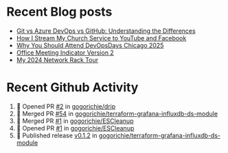 # Recent Blog posts
<!-- BLOG-POST-LIST:START -->
- [Git vs Azure DevOps vs GitHub: Understanding the Differences](https://www.gogorichie.com/blog/microsoft/gitvsghvsado/)
- [How I Stream My Church Service to YouTube and Facebook](https://www.gogorichie.com/blog/church_live_stream/)
- [Why You Should Attend DevOpsDays Chicago 2025](https://www.gogorichie.com/blog/devopsdayschicago2025/)
- [Office Meeting Indicator Version 2](https://www.gogorichie.com/blog/office-meeting-indicator-v2/)
- [My 2024 Network Rack Tour](https://www.gogorichie.com/blog/my-2024-network-rack-tour/)
<!-- BLOG-POST-LIST:END -->


# Recent Github Activity
<!--START_SECTION:activity-->
1. 💪 Opened PR [#2](https://github.com/gogorichie/drip/pull/2) in [gogorichie/drip](https://github.com/gogorichie/drip)
2. 🎉 Merged PR [#54](https://github.com/gogorichie/terraform-grafana-influxdb-ds-module/pull/54) in [gogorichie/terraform-grafana-influxdb-ds-module](https://github.com/gogorichie/terraform-grafana-influxdb-ds-module)
3. 🎉 Merged PR [#1](https://github.com/gogorichie/ESCleanup/pull/1) in [gogorichie/ESCleanup](https://github.com/gogorichie/ESCleanup)
4. 💪 Opened PR [#1](https://github.com/gogorichie/ESCleanup/pull/1) in [gogorichie/ESCleanup](https://github.com/gogorichie/ESCleanup)
5. 🚀 Published release [v0.1.2](https://github.com/gogorichie/terraform-grafana-influxdb-ds-module/releases/tag/v0.1.2) in [gogorichie/terraform-grafana-influxdb-ds-module](https://github.com/gogorichie/terraform-grafana-influxdb-ds-module)
<!--END_SECTION:activity-->

